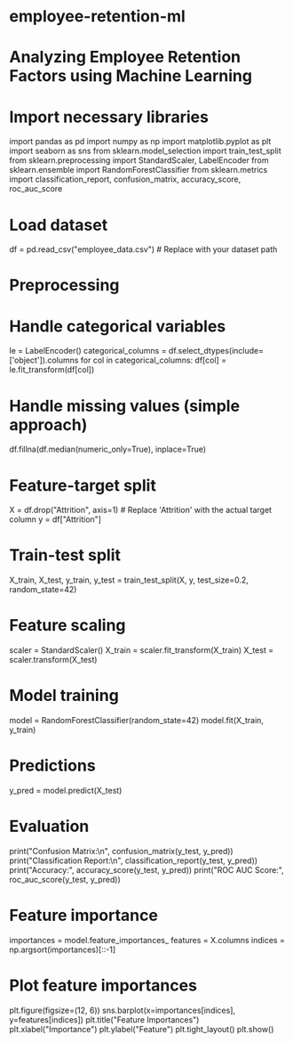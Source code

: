 # employee-retention-ml
# Analyzing Employee Retention Factors using Machine Learning

# Import necessary libraries
import pandas as pd
import numpy as np
import matplotlib.pyplot as plt
import seaborn as sns
from sklearn.model_selection import train_test_split
from sklearn.preprocessing import StandardScaler, LabelEncoder
from sklearn.ensemble import RandomForestClassifier
from sklearn.metrics import classification_report, confusion_matrix, accuracy_score, roc_auc_score

# Load dataset
df = pd.read_csv("employee_data.csv")  # Replace with your dataset path

# Preprocessing
# Handle categorical variables
le = LabelEncoder()
categorical_columns = df.select_dtypes(include=['object']).columns
for col in categorical_columns:
    df[col] = le.fit_transform(df[col])

# Handle missing values (simple approach)
df.fillna(df.median(numeric_only=True), inplace=True)

# Feature-target split
X = df.drop("Attrition", axis=1)  # Replace 'Attrition' with the actual target column
y = df["Attrition"]

# Train-test split
X_train, X_test, y_train, y_test = train_test_split(X, y, test_size=0.2, random_state=42)

# Feature scaling
scaler = StandardScaler()
X_train = scaler.fit_transform(X_train)
X_test = scaler.transform(X_test)

# Model training
model = RandomForestClassifier(random_state=42)
model.fit(X_train, y_train)

# Predictions
y_pred = model.predict(X_test)

# Evaluation
print("Confusion Matrix:\n", confusion_matrix(y_test, y_pred))
print("Classification Report:\n", classification_report(y_test, y_pred))
print("Accuracy:", accuracy_score(y_test, y_pred))
print("ROC AUC Score:", roc_auc_score(y_test, y_pred))

# Feature importance
importances = model.feature_importances_
features = X.columns
indices = np.argsort(importances)[::-1]

# Plot feature importances
plt.figure(figsize=(12, 6))
sns.barplot(x=importances[indices], y=features[indices])
plt.title("Feature Importances")
plt.xlabel("Importance")
plt.ylabel("Feature")
plt.tight_layout()
plt.show()
